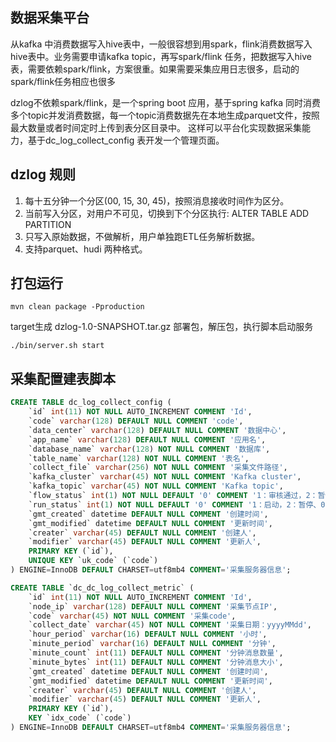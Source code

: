 ## 数据采集平台
从kafka 中消费数据写入hive表中，一般很容想到用spark，flink消费数据写入hive表中。业务需要申请kafka topic，再写spark/flink 任务，把数据写入hive 表，需要依赖spark/flink，方案很重。如果需要采集应用日志很多，启动的spark/flink任务相应也很多

dzlog不依赖spark/flink，是一个spring boot 应用，基于spring kafka 同时消费多个topic并发消费数据，每一个topic消费数据先在本地生成parquet文件，按照最大数量或者时间定时上传到表分区目录中。
这样可以平台化实现数据采集能力，基于dc_log_collect_config 表开发一个管理页面。

## dzlog 规则
1. 每十五分钟一个分区(00, 15, 30, 45)，按照消息接收时间作为区分。
2. 当前写入分区，对用户不可见，切换到下个分区执行: ALTER TABLE ADD PARTITION
3. 只写入原始数据，不做解析，用户单独跑ETL任务解析数据。
4. 支持parquet、hudi 两种格式。

## 打包运行

```
mvn clean package -Pproduction
```
target生成 dzlog-1.0-SNAPSHOT.tar.gz 部署包，解压包，执行脚本启动服务

```
./bin/server.sh start
```

## 采集配置建表脚本
```sql
CREATE TABLE dc_log_collect_config (
    `id` int(11) NOT NULL AUTO_INCREMENT COMMENT 'Id',
    `code` varchar(128) DEFAULT NULL COMMENT 'code',
    `data_center` varchar(128) DEFAULT NULL COMMENT '数据中心',
    `app_name` varchar(128) DEFAULT NULL COMMENT '应用名',
    `database_name` varchar(128) NOT NULL COMMENT '数据库',
    `table_name` varchar(128) NOT NULL COMMENT '表名',
    `collect_file` varchar(256) NOT NULL COMMENT '采集文件路径',
    `kafka_cluster` varchar(45) NOT NULL COMMENT 'Kafka cluster',
    `kafka_topic` varchar(45) NOT NULL COMMENT 'Kafka topic',
    `flow_status` int(1) NOT NULL DEFAULT '0' COMMENT '1：审核通过，2：暂停、0: 待审核',
    `run_status` int(1) NOT NULL DEFAULT '0' COMMENT '1：启动，2：暂停、0：停止',
    `gmt_created` datetime DEFAULT NULL COMMENT '创建时间',
    `gmt_modified` datetime DEFAULT NULL COMMENT '更新时间',
    `creater` varchar(45) DEFAULT NULL COMMENT '创建人',
    `modifier` varchar(45) DEFAULT NULL COMMENT '更新人',
    PRIMARY KEY (`id`),
    UNIQUE KEY `uk_code` (`code`)
) ENGINE=InnoDB DEFAULT CHARSET=utf8mb4 COMMENT='采集服务器信息';

CREATE TABLE `dc_dc_log_collect_metric` (
    `id` int(11) NOT NULL AUTO_INCREMENT COMMENT 'Id',
    `node_ip` varchar(128) DEFAULT NULL COMMENT '采集节点IP',
    `code` varchar(45) NOT NULL COMMENT '采集code',
    `collect_date` varchar(45) NOT NULL COMMENT '采集日期：yyyyMMdd',
    `hour_period` varchar(16) DEFAULT NULL COMMENT '小时',
    `minute_period` varchar(16) DEFAULT NULL COMMENT '分钟',
    `minute_count` int(11) DEFAULT NULL COMMENT '分钟消息数量',
    `minute_bytes` int(11) DEFAULT NULL COMMENT '分钟消息大小',
    `gmt_created` datetime DEFAULT NULL COMMENT '创建时间',
    `gmt_modified` datetime DEFAULT NULL COMMENT '更新时间',
    `creater` varchar(45) DEFAULT NULL COMMENT '创建人',
    `modifier` varchar(45) DEFAULT NULL COMMENT '更新人',
    PRIMARY KEY (`id`),
    KEY `idx_code` (`code`)
) ENGINE=InnoDB DEFAULT CHARSET=utf8mb4 COMMENT='采集服务器信息';
```